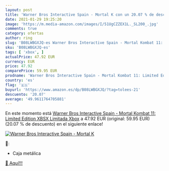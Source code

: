 ```yaml
---
layout: post
title: 'Warner Bros Interactive Spain - Mortal K con un 20.07 % de descuento'
date: 2021-01-29 19:25:20
image: 'https://m.media-amazon.com/images/I/51UgCZZEX1L._SL200_.jpg'
comments: true
category: ofertas
author: ring
slug: 'B08LWBGXJQ-es Warner Bros Interactive Spain - Mortal Kombat 11: Limited...'
sku: 'B08LWBGXJQ-es'
tags: [ 'xbox', ]
actualPrice: 47.92 EUR
currency: EUR
price: 47.92
comparePrice: 59.95 EUR
prodname: 'Warner Bros Interactive Spain - Mortal Kombat 11: Limited Edition XBSX Limitada Xbox'
country: 'es'
flag: '🇪🇸'
buyurl: 'https://www.amazon.es/dp/B08LWBGXJQ/?tag=tolees-21'
descuento: '20.07'
average: '49.9611764705881'
---
```


En este momento está [Warner Bros Interactive Spain - Mortal Kombat 11: Limited Edition XBSX Limitada Xbox](https://www.amazon.es/dp/B08LWBGXJQ/?tag=tolees-21) a 47.92 EUR (original: 59.95 EUR) (20.07 %  de descuento) en el siguiente enlace!

[![Warner Bros Interactive Spain - Mortal K](https://m.media-amazon.com/images/I/51UgCZZEX1L._SL200_.jpg)](https://www.amazon.es/dp/B08LWBGXJQ/?tag=tolees-21)

🔎:

- Caja metálica

[🛒 Aquí!!!](https://www.amazon.es/dp/B08LWBGXJQ/?tag=tolees-21)

